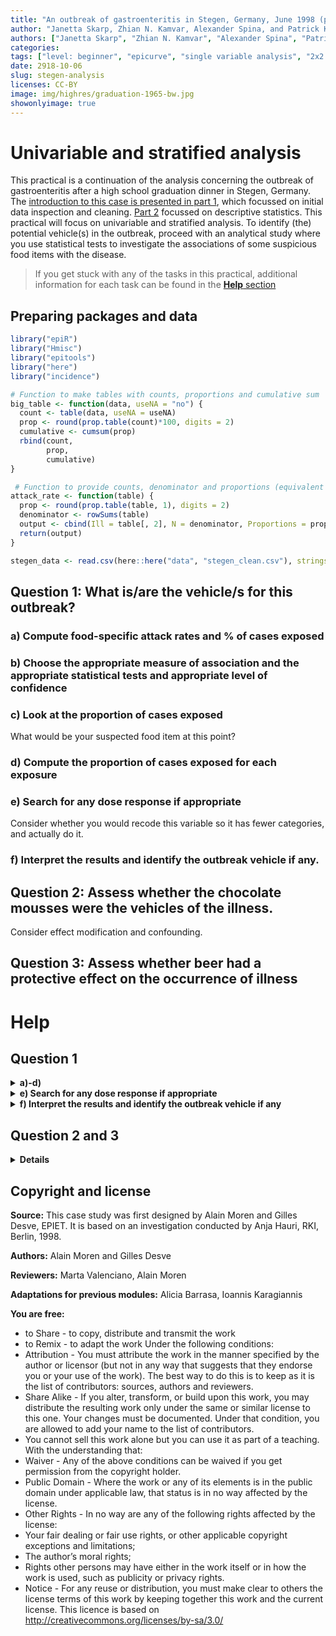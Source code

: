 ```yaml
---
title: "An outbreak of gastroenteritis in Stegen, Germany, June 1998 (part 3)"
author: "Janetta Skarp, Zhian N. Kamvar, Alexander Spina, and Patrick Keating"
authors: ["Janetta Skarp", "Zhian N. Kamvar", "Alexander Spina", "Patrick Keating"]
categories:
tags: ["level: beginner", "epicurve", "single variable analysis", "2x2 tables", "reproducible research", "gastroenteritis"]
date: 2918-10-06
slug: stegen-analysis
licenses: CC-BY
image: img/highres/graduation-1965-bw.jpg
showonlyimage: true
---
```


# Univariable and stratified analysis

This practical is a continuation of the analysis concerning the outbreak
of gastroenteritis after a high school graduation dinner in Stegen,
Germany. The [introduction to this case is presented in part
1](./stegen-introduction.html), which focussed on initial data
inspection and cleaning. [Part 2](./practical-stegen-descriptive.html)
focussed on descriptive statistics. This practical will focus on
univariable and stratified analysis. To identify (the) potential
vehicle(s) in the outbreak, proceed with an analytical study where you
use statistical tests to investigate the associations of some suspicious
food items with the disease.

> If you get stuck with any of the tasks in this practical, additional
> information for each task can be found in the [**Help**
> section](#help)

## Preparing packages and data

``` r
library("epiR")
library("Hmisc")
library("epitools")
library("here")
library("incidence")
```

``` r
# Function to make tables with counts, proportions and cumulative sum
big_table <- function(data, useNA = "no") {
  count <- table(data, useNA = useNA)
  prop <- round(prop.table(count)*100, digits = 2)
  cumulative <- cumsum(prop)
  rbind(count,
        prop,
        cumulative) 
}

 # Function to provide counts, denominator and proportions (equivalent of attack rate)
attack_rate <- function(table) {
  prop <- round(prop.table(table, 1), digits = 2)
  denominator <- rowSums(table) 
  output <- cbind(Ill = table[, 2], N = denominator, Proportions = prop[, 2])
  return(output)
}
```

``` r
stegen_data <- read.csv(here::here("data", "stegen_clean.csv"), stringsAsFactors = FALSE)
```

## Question 1: What is/are the vehicle/s for this outbreak?

### a) Compute food-specific attack rates and % of cases exposed

### b) Choose the appropriate measure of association and the appropriate statistical tests and appropriate level of confidence

### c) Look at the proportion of cases exposed

What would be your suspected food item at this point?

### d) Compute the proportion of cases exposed for each exposure

### e) Search for any dose response if appropriate

Consider whether you would recode this variable so it has fewer
categories, and actually do
it.

### f) Interpret the results and identify the outbreak vehicle if any.

## Question 2: Assess whether the chocolate mousses were the vehicles of the illness.

Consider effect modification and
confounding.

## Question 3: Assess whether beer had a protective effect on the occurrence of illness

# Help

## Question 1

<details>

<summary> <b> a)-d) </b> </summary>

As we are carrying out a cohort study, the appropriate measure of
association is relative risk.

The appropriate statistical test for determining a p-value is a
Chi-squared test of comparison of proportions.

For our analyses we will use a 95% confidence level, as this is the
standard used in public health.

The outputs required for a, c and d are provided by the same function as
described below. There are a number of ways to calculate food-specific
attack rates and the proportion of cases exposed to specific exposures
in R. Below you will see two approaches. The first approach gives us the
% of cases exposed to tiramisu.

``` r
# The first element will be rows and the 2nd will be columns
count <- table(tiramisu = stegen_data$tira,  ill = stegen_data$ill)

# Here we select row % of count by including ,1 in the prop.table section
prop <- round(prop.table(count, 1), digits = 2) 

# We obtain the denominator using the rowSums function
denominator <- rowSums(count) 

# We combine all the elements together using cbind (binding by columns)
tira <- cbind(Ill = count[, 2], N = denominator, Proportions = prop[, 2])
tira
##   Ill   N Proportions
## 0   7 165        0.04
## 1  94 121        0.78
```

Alternatively, we can use a user-written command called single variable
analysis.v.02 (developed by Daniel Gardiner Cohort
2015).

``` r
# This function needs to be saved in the same folder as the working directory
source(here::here("scripts", "single.variable.analysis.v0.2.R"))
```

``` r
# specify your exposures of interest i.e. tira-pork
vars <- c("tira", "wmousse", "dmousse", "mousse", "beer", "redjelly", "fruitsalad", "tomato", "mince", "salmon", "horseradish", "chickenwin", "roastbeef", "pork")
```

``` r
#NB. click on "sva" in your global environment to view Daniel's source code and read his explanations
a <- sva(stegen_data, outcome = "ill", exposures = vars, measure = "rr", verbose = TRUE)
a
##       exposure exp exp.cases exp.AR unexp unexp.cases unexp.AR     rr
## 1         tira 121        94   77.7   165           7      4.2 18.312
## 2      wmousse  72        49   68.1   205          49     23.9  2.847
## 3      dmousse 113        76   67.3   174          26     14.9  4.501
## 4       mousse 123        81   65.9   166          22     13.3  4.969
## 5         beer 106        30   28.3   165          69     41.8  0.677
## 6     redjelly  79        45   57.0   212          58     27.4  2.082
## 7   fruitsalad  71        46   64.8   220          57     25.9  2.501
## 8       tomato  83        35   42.2   208          68     32.7  1.290
## 9        mince  87        32   36.8   204          71     34.8  1.057
## 10      salmon 104        37   35.6   183          63     34.4  1.033
## 11 horseradish  72        30   41.7   217          72     33.2  1.256
## 12  chickenwin  84        33   39.3   207          70     33.8  1.162
## 13   roastbeef  29         8   27.6   262          95     36.3  0.761
## 14        pork 120        48   40.0   169          54     32.0  1.252
##    lower  upper  p.value
## 1  8.814 38.043 0.000000
## 2  2.128  3.809 0.000000
## 3  3.087  6.563 0.000000
## 4  3.299  7.483 0.000000
## 5  0.476  0.963 0.028064
## 6  1.556  2.786 0.000004
## 7  1.887  3.314 0.000000
## 8  0.938  1.774 0.136893
## 9  0.757  1.475 0.789388
## 10 0.745  1.433 0.897642
## 11 0.901  1.751 0.202601
## 12 0.838  1.611 0.417660
## 13 0.413  1.402 0.417293
## 14 0.918  1.708 0.170878
```

To calculate attack rates for age and sex, you can use the attack\_rate
function.

``` r
# the attack_rate function acts on tables and not data (as in the big_table function)
counts_sex <- table(stegen_data$sex, stegen_data$ill)
attack_rate(counts_sex)
##   Ill   N Proportions
## 0  53 139        0.38
## 1  50 152        0.33

# We will be using the same age group split as in section 2, <30 and >30
stegen_data$agegroup <- ifelse(stegen_data$age >= 30, 1, 0)

counts_age <- table(stegen_data$agegroup, stegen_data$ill)
attack_rate(counts_age)
##   Ill   N Proportions
## 0  75 215        0.35
## 1  25  68        0.37
```

</details>

<details>

<summary> <b> e) Search for any dose response if appropriate </b>
</summary>

Use the variable tportion and tabulate it. Consider whether you would
recode this variable so it has fewer categories, and actually do it.

``` r
# Tabulate tportion variable against illness using attack_rate function
counts_tportion <- table(tportion = stegen_data$tportion, ill = stegen_data$ill)
attack_rate(counts_tportion)
##   Ill   N Proportions
## 0   7 165        0.04
## 1  44  65        0.68
## 2  38  42        0.90
## 3  12  14        0.86
```

``` r
# Recode 3 portions of tportion as 2 portions
# Make a new variable called tportion2 that has the same values as tportion
stegen_data$tportion2 <- stegen_data$tportion
stegen_data$tportion2[stegen_data$tportion2 == 3] <- 2
```

``` r
# Calculate counts, proportions and sum of recoded tportion2
counts_tportion2 <- table(tportion2 = stegen_data$tportion2, ill = stegen_data$ill)
attack_rate(counts_tportion2)
##   Ill   N Proportions
## 0   7 165        0.04
## 1  44  65        0.68
## 2  50  56        0.89
```

Here you should be able to see that those who ate 2 or more portions of
tiramisu have a higher attack rate than those that ate only 1 portion of
tiramisu. Those who ate 1 portion of tiramisu have a higher attack rate
than those who ate no tiramisu.

</details>

<details>

<summary> <b> f) Interpret the results and identify the outbreak vehicle
if any </b> </summary>

Refer to the results of the **sva** output and identify likely vehicles.

Several food items seemed to be associated with the occurrence of
illness; tiramisu, dark and white chocolate mousse, fruit salad, and red
jelly. They can potentially explain up to 94, 76, 49, 46, and 45 of the
103 cases respectively. Investigators decided to identify their
respective role in the occurrence of illness.

From the crude analysis, epidemiologists noticed that the occurrence of
gastroenteritis was lower among those attendants who had drunk beer.
They also decided to assess if beer had a protective effect on the
occurrence of gastroenteritis.

</details>

## Question 2 and 3

<details>

<summary> <b> Details </b> </summary>

Identify the variables which are potential effect modifiers and
confounders.

The `epi.2by2()` function in the epiR package can be used to to identify
effect modifiers/confounders. Outcome and exposure variables of interest
need to be **factor/categorical variables** prior to performing
stratified analysis with this function and also need to be **relevelled
from (0, 1) to (1,0)** so that they can be correctly organised in a 2 by
2
table.

``` r
# Convert outcome/exposure variables to factor variables and reorder them
# The variables of interest are identified by their column number but variable names could equally be used
vars <- colnames(stegen_data[, c(2, 6, 8:10, 12:21)])

for (var in vars) {
  stegen_data[[var]] <- factor(stegen_data[[var]], levels = c(1, 0)) # levels of the variable are now (1, 0) instead of (0, 1)
}
```

Stratify key exposure variables by exposure to tiramisu. We will use
exposure to **wmousse** stratified by tiramisu as an example of the
steps required and then run a loop over all variables of
interest.

``` r
# Make a 3-way table with exposure of interest, the outcome and the stratifying variable in that order
a <- table(wmousse = stegen_data$wmousse, 
           ill = stegen_data$ill, 
           tiramisu = stegen_data$tira)

# Use the epi.2by2 function to calculate RRs (by stating method = "cohort.count")
mh1 <- epiR::epi.2by2(a, method = "cohort.count")

# View the output of mh1
mh1
##              Outcome +    Outcome -      Total        Inc risk *
## Exposed +           22           47         69              31.9
## Exposed -          155           49        204              76.0
## Total              177           96        273              64.8
##                  Odds
## Exposed +       0.468
## Exposed -       3.163
## Total           1.844
## 
## 
## Point estimates and 95% CIs:
## -------------------------------------------------------------------
## Inc risk ratio (crude)                       0.42 (0.29, 0.60)
## Inc risk ratio (M-H)                         0.77 (0.57, 1.03)
## Inc risk ratio (crude:M-H)                   0.55
## Odds ratio (crude)                           0.15 (0.08, 0.27)
## Odds ratio (M-H)                             0.44 (0.20, 0.99)
## Odds ratio (crude:M-H)                       0.33
## Attrib risk (crude) *                        -44.10 (-56.56, -31.64)
## Attrib risk (M-H) *                          -11.47 (-23.10, 0.15)
## Attrib risk (crude:M-H)                      3.84
## -------------------------------------------------------------------
##  M-H test of homogeneity of incidence risk ratios: chi2(1) = 0.016 Pr>chi2 = 0.899
##  M-H test of homogeneity of odds ratios: chi2(1) = 6.238 Pr>chi2 = 0.013
##  Test that M-H adjusted odds ratio = 1: chi2(1) = 4.671 Pr>chi2 = 0.031
##  Wald confidence limits
##  M-H: Mantel-Haenszel; CI: confidence interval
##  * Outcomes per 100 population units

# We can select specific elements of mh1 using the $ twice as below
# Crude RR
mh1$massoc$RR.crude.wald 
##         est     lower     upper
## 1 0.4196353 0.2947084 0.5975189

# Stratum-specific RR
mh1$massoc$RR.strata.wald
##         est     lower    upper
## 1 0.7809762 0.5993152 1.017701
## 2 0.7417582 0.3501903 1.571161

# Adjusted RR
mh1$massoc$RR.mh.wald
##         est     lower    upper
## 1 0.7690576 0.5748915 1.028802

# We can combine all of those elements in to a single table using rbind
results <- rbind(mh1$massoc$RR.crude.wald, 
                 mh1$massoc$RR.strata.wald, 
                 mh1$massoc$RR.mh.wald)


# We can label the rows of this table as below
rownames(results) <- c("Crude", "Strata 1", "Strata 0", "Adjusted")

results
##                est     lower     upper
## Crude    0.4196353 0.2947084 0.5975189
## Strata 1 0.7809762 0.5993152 1.0177012
## Strata 0 0.7417582 0.3501903 1.5711607
## Adjusted 0.7690576 0.5748915 1.0288023
```

We can write a function incorporating all these steps and run all of the
variables of interest in one go.

``` r
strata_risk <- function(var, case, strat) {
  a <- table(var, case, strat)

  mhtable <- epiR::epi.2by2(a, method = "cohort.count")
  
  results <- rbind(
    mhtable$massoc$RR.crude.wald,
    mhtable$massoc$RR.strata.wald,
    mhtable$massoc$RR.mh.wald
  )

  rownames(results) <- c("Crude", "Strata 1", "Strata 0", "Adjusted")

  results
}
```

``` r
# List the exposure variables
vars <- c("wmousse", "dmousse", "mousse", "beer", "redjelly", "fruitsalad", "tomato", "mince", "salmon", "horseradish", "chickenwin", "roastbeef", "pork") 

# Run strata_risk for each one using tiramisu as strata
lapply(stegen_data[vars], strata_risk, case = stegen_data$ill, strat = stegen_data$tira)
## $wmousse
##                est     lower     upper
## Crude    0.4196353 0.2947084 0.5975189
## Strata 1 0.7809762 0.5993152 1.0177012
## Strata 0 0.7417582 0.3501903 1.5711607
## Adjusted 0.7690576 0.5748915 1.0288023
## 
## $dmousse
##                est     lower     upper
## Crude    0.3851577 0.2925087 0.5071523
## Strata 1 0.7838457 0.6243614 0.9840679
## Strata 0 0.8636364 0.4202994 1.7746108
## Adjusted 0.8028532 0.6271774 1.0277367
## 
## $mousse
##               est     lower    upper
## Crude    2.536585 1.9647228 3.274897
## Strata 1 1.220152 1.0103822 1.473473
## Strata 0 1.218519 0.5774323 2.571362
## Adjusted 1.219823 0.9858767 1.509283
## 
## $beer
##                est     lower    upper
## Crude    1.2133603 1.0154722 1.449811
## Strata 1 0.9982788 0.9289763 1.072751
## Strata 0 2.1341463 1.0914926 4.172800
## Adjusted 1.1214879 0.9974879 1.260903
## 
## $redjelly
##                est     lower     upper
## Crude    0.5779154 0.4384193 0.7617962
## Strata 1 0.9910072 0.8912662 1.1019101
## Strata 0 1.0778061 0.5543018 2.0957285
## Adjusted 1.0151157 0.8271120 1.2458530
## 
## $fruitsalad
##                est     lower     upper
## Crude    0.4551561 0.3234825 0.6404276
## Strata 1 0.7654110 0.5762731 1.0166255
## Strata 0 0.9122596 0.4630631 1.7972014
## Adjusted 0.8134168 0.6031483 1.0969887
## 
## $tomato
##                est     lower    upper
## Crude    0.8472959 0.6871452 1.044772
## Strata 1 0.9555785 0.8700010 1.049574
## Strata 0 1.1064426 0.5574216 2.196211
## Adjusted 0.9808444 0.8490679 1.133073
## 
## $mince
##                est     lower    upper
## Crude    0.9586366 0.7917417 1.160712
## Strata 1 0.9672968 0.8899311 1.051388
## Strata 0 1.3921875 0.7140189 2.714474
## Adjusted 1.0274672 0.9020905 1.170269
## 
## $salmon
##                est     lower    upper
## Crude    0.9941176 0.8316108 1.188380
## Strata 1 1.0106456 0.9469702 1.078603
## Strata 0 1.2166667 0.6150316 2.406832
## Adjusted 1.0390341 0.9254198 1.166597
## 
## $horseradish
##                est     lower    upper
## Crude    0.8655395 0.6933977 1.080417
## Strata 1 1.0569106 1.0144450 1.101154
## Strata 0 0.5952381 0.2443088 1.450248
## Adjusted 0.9705922 0.8480626 1.110825
## 
## $chickenwin
##                est     lower    upper
## Crude    0.9152452 0.7507684 1.115755
## Strata 1 0.9636752 0.8838649 1.050692
## Strata 0 1.1911765 0.6015907 2.358583
## Adjusted 0.9983989 0.8725598 1.142386
## 
## $roastbeef
##                est      lower    upper
## Crude    1.1347771 0.89017541 1.446590
## Strata 1 0.9937888 0.89785206 1.099977
## Strata 0 0.5432692 0.08422248 3.504307
## Adjusted 0.9536259 0.81508117 1.115720
## 
## $pork
##               est     lower    upper
## Crude    1.157659 0.9656774 1.387808
## Strata 1 1.037831 0.9643538 1.116906
## Strata 0 1.037037 0.5244022 2.050803
## Adjusted 1.037712 0.9209216 1.169314
```

Have a look at the association between beer and the illness. By
stratifying the analysis on tiramisu consumption we can measure the
potential protective effect of beer among those who ate tiramisu. It
seems that consumption of beer may reduce the effect of tiramisu
consumption on the occurrence of gastroenteritis. The RR does not
significantly differ between the two strata (0.8 vs. 1.0 and confidence
intervals overlap). But, effect modification may be present. A similar
stratification was conducted assessing dose response for tiramisu
consumption among beer drinkers and no-beer drinkers.

After stratifying beer consumption by the amount of tiramisu consumed,
it appeared that beer consumption reduced the effect of tiramisu on the
occurrence of gastroenteritis only among those who had eaten an average
amount of tiramisu. This is suggesting that, if the amount of tiramisu
was large, consumption of beer no longer reduced the risk of illness
when eating tiramisu.

</details>

## Copyright and license

**Source:** This case study was first designed by Alain Moren and Gilles
Desve, EPIET. It is based on an investigation conducted by Anja Hauri,
RKI, Berlin, 1998.

**Authors:** Alain Moren and Gilles Desve

**Reviewers:** Marta Valenciano, Alain Moren

**Adaptations for previous modules:** Alicia Barrasa, Ioannis
Karagiannis

**You are free:**

  - to Share - to copy, distribute and transmit the work
  - to Remix - to adapt the work Under the following conditions:
  - Attribution - You must attribute the work in the manner specified by
    the author or licensor (but not in any way that suggests that they
    endorse you or your use of the work). The best way to do this is to
    keep as it is the list of contributors: sources, authors and
    reviewers.
  - Share Alike - If you alter, transform, or build upon this work, you
    may distribute the resulting work only under the same or similar
    license to this one. Your changes must be documented. Under that
    condition, you are allowed to add your name to the list of
    contributors.
  - You cannot sell this work alone but you can use it as part of a
    teaching. With the understanding that:
  - Waiver - Any of the above conditions can be waived if you get
    permission from the copyright holder.
  - Public Domain - Where the work or any of its elements is in the
    public domain under applicable law, that status is in no way
    affected by the license.
  - Other Rights - In no way are any of the following rights affected by
    the license:
  - Your fair dealing or fair use rights, or other applicable copyright
    exceptions and limitations;
  - The author’s moral rights;
  - Rights other persons may have either in the work itself or in how
    the work is used, such as publicity or privacy rights.
  - Notice - For any reuse or distribution, you must make clear to
    others the license terms of this work by keeping together this work
    and the current license. This licence is based on
    <http://creativecommons.org/licenses/by-sa/3.0/>
